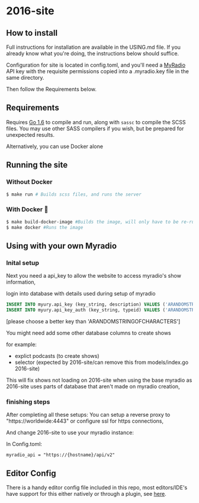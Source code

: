 # 2016-site #

## How to install ##
Full instructions for installation are available in the USING.md file.
If you already know what you're doing, the instructions below should suffice.

Configuration for site is located in config.toml, and you'll need a
[MyRadio](https://github.com/UniversityRadioYork/MyRadio) API key with the
requisite permissions copied into a .myradio.key file in the same directory.

Then follow the Requirements below.

## Requirements ##
Requires [Go 1.6](https://golang.org/) to compile and run, along with `sassc` to
compile the SCSS files. You may use other SASS compilers if you wish, but be
prepared for unexpected results.

Alternatively, you can use Docker alone

## Running the site ##

### Without Docker ###
```bash
$ make run # Builds scss files, and runs the server
```

### With Docker :whale: ###
```bash
$ make build-docker-image #Builds the image, will only have to be re-run if you change the Dockerfile
$ make docker #Runs the image
```

## Using with your own Myradio

### Inital setup

Next you need a api_key to allow the website to access myradio's show information,

login into database with details used during setup of myradio

```sql
INSERT INTO myury.api_key (key_string, description) VALUES ('ARANDOMSTRINGOFCHARACTERS', '2016-site development api key');
INSERT INTO myury.api_key_auth (key_string, typeid) VALUES ('ARANDOMSTRINGOFCHARACTERS', (SELECT typeid FROM l_action WHERE phpconstant = 'AUTH_APISUDO'));
```

[please choose a better key than 'ARANDOMSTRINGOFCHARACTERS']

You might need add some other database columns to create shows

for example:
-   explict podcasts (to create shows)
-   selector (expected by 2016-site/can remove this from models/index.go 2016-site)

This will fix shows not loading on 2016-site when using the base myradio as
2016-site uses parts of database that aren't made on myradio creation,

### finishing steps

After completing all these setups:
You can setup a reverse proxy to "https://worldwide:4443" or configure ssl for https connections,

And change 2016-site to use your myradio instance:

In Config.toml:

```
myradio_api = "https://{hostname}/api/v2"
```



## Editor Config
There is a handy editor config file included in this repo, most editors/IDE's have support for this either natively or through a plugin, see [here](http://editorconfig.org/#download).

